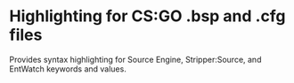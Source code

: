 # Highlighting for CS:GO .bsp and .cfg files

Provides syntax highlighting for Source Engine, Stripper:Source, and EntWatch keywords and values.

